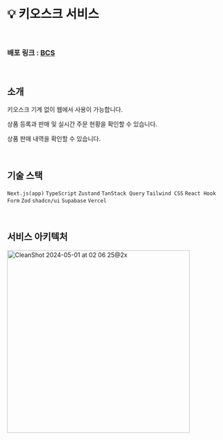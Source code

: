 # 💡 키오스크 서비스

<br/>

### 배포 링크 : [BCS](https://bcs-weld.vercel.app)

<br/>

## 소개

키오스크 기계 없이 웹에서 사용이 가능합니다.

상품 등록과 판매 및 실시간 주문 현황을 확인할 수 있습니다.

상품 판매 내역을 확인할 수 있습니다.

<br/>

## 기술 스택

`Next.js(app)` `TypeScript` `Zustand` `TanStack Query` `Tailwind CSS` `React Hook Form` `Zod` `shadcn/ui` `Supabase` `Vercel`

<br/>

## 서비스 아키텍처

<img width="424" alt="CleanShot 2024-05-01 at 02 06 25@2x" src="https://wdbcfgqurjjgveqlqyjr.supabase.co/storage/v1/object/public/test/CleanShot%202024-05-01%20at%2002.06.25@2x.png">

<br /><br />
